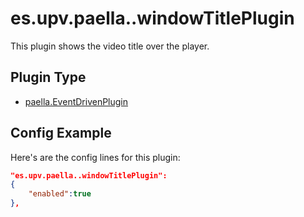 ---
---

# es.upv.paella..windowTitlePlugin

This plugin shows the video title over the player.

## Plugin Type

- [paella.EventDrivenPlugin](../../developers/plugin_types.md)


## Config Example

Here's are the config lines for this plugin:

```json
"es.upv.paella..windowTitlePlugin":
{
	"enabled":true
},
```